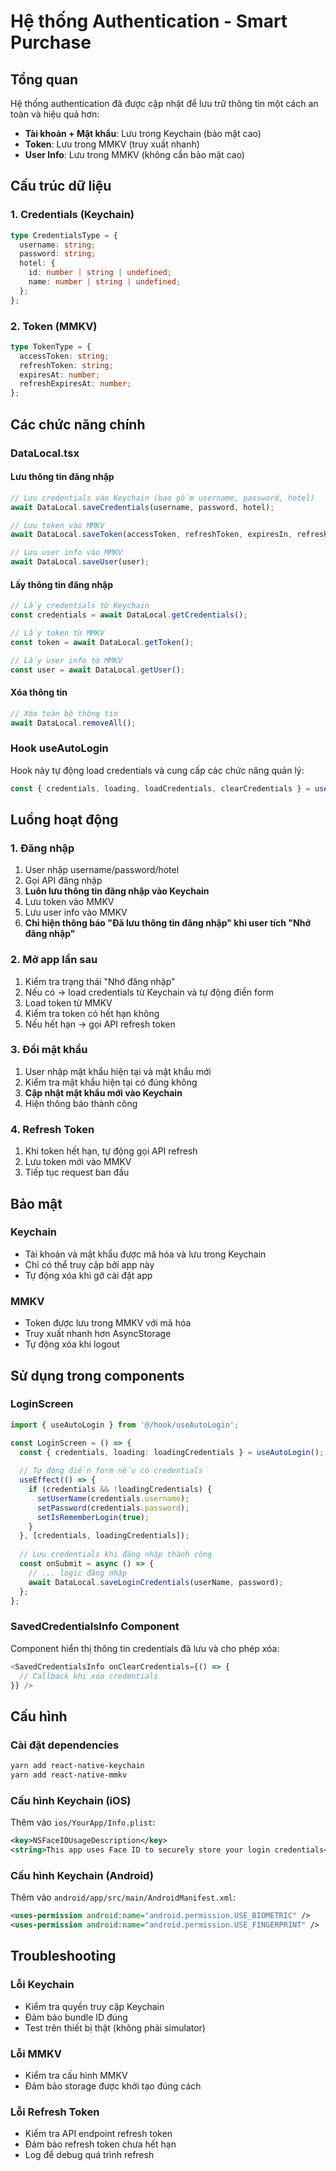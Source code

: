 # Hệ thống Authentication - Smart Purchase

## Tổng quan

Hệ thống authentication đã được cập nhật để lưu trữ thông tin một cách an toàn và hiệu quả hơn:

- **Tài khoản + Mật khẩu**: Lưu trong Keychain (bảo mật cao)
- **Token**: Lưu trong MMKV (truy xuất nhanh)
- **User Info**: Lưu trong MMKV (không cần bảo mật cao)

## Cấu trúc dữ liệu

### 1. Credentials (Keychain)
```typescript
type CredentialsType = {
  username: string;
  password: string;
  hotel: {
    id: number | string | undefined;
    name: number | string | undefined;
  };
};
```

### 2. Token (MMKV)
```typescript
type TokenType = {
  accessToken: string;
  refreshToken: string;
  expiresAt: number;
  refreshExpiresAt: number;
};
```

## Các chức năng chính

### DataLocal.tsx

#### Lưu thông tin đăng nhập
```typescript
// Lưu credentials vào Keychain (bao gồm username, password, hotel)
await DataLocal.saveCredentials(username, password, hotel);

// Lưu token vào MMKV
await DataLocal.saveToken(accessToken, refreshToken, expiresIn, refreshExpiresIn);

// Lưu user info vào MMKV
await DataLocal.saveUser(user);
```

#### Lấy thông tin đăng nhập
```typescript
// Lấy credentials từ Keychain
const credentials = await DataLocal.getCredentials();

// Lấy token từ MMKV
const token = await DataLocal.getToken();

// Lấy user info từ MMKV
const user = await DataLocal.getUser();
```

#### Xóa thông tin
```typescript
// Xóa toàn bộ thông tin
await DataLocal.removeAll();
```

### Hook useAutoLogin

Hook này tự động load credentials và cung cấp các chức năng quản lý:

```typescript
const { credentials, loading, loadCredentials, clearCredentials } = useAutoLogin();
```

## Luồng hoạt động

### 1. Đăng nhập
1. User nhập username/password/hotel
2. Gọi API đăng nhập
3. **Luôn lưu thông tin đăng nhập vào Keychain**
4. Lưu token vào MMKV
5. Lưu user info vào MMKV
6. **Chỉ hiện thông báo "Đã lưu thông tin đăng nhập" khi user tích "Nhớ đăng nhập"**

### 2. Mở app lần sau
1. Kiểm tra trạng thái "Nhớ đăng nhập"
2. Nếu có → load credentials từ Keychain và tự động điền form
3. Load token từ MMKV
4. Kiểm tra token có hết hạn không
5. Nếu hết hạn → gọi API refresh token

### 3. Đổi mật khẩu
1. User nhập mật khẩu hiện tại và mật khẩu mới
2. Kiểm tra mật khẩu hiện tại có đúng không
3. **Cập nhật mật khẩu mới vào Keychain**
4. Hiện thông báo thành công

### 4. Refresh Token
1. Khi token hết hạn, tự động gọi API refresh
2. Lưu token mới vào MMKV
3. Tiếp tục request ban đầu

## Bảo mật

### Keychain
- Tài khoản và mật khẩu được mã hóa và lưu trong Keychain
- Chỉ có thể truy cập bởi app này
- Tự động xóa khi gỡ cài đặt app

### MMKV
- Token được lưu trong MMKV với mã hóa
- Truy xuất nhanh hơn AsyncStorage
- Tự động xóa khi logout

## Sử dụng trong components

### LoginScreen
```typescript
import { useAutoLogin } from '@/hook/useAutoLogin';

const LoginScreen = () => {
  const { credentials, loading: loadingCredentials } = useAutoLogin();
  
  // Tự động điền form nếu có credentials
  useEffect(() => {
    if (credentials && !loadingCredentials) {
      setUserName(credentials.username);
      setPassword(credentials.password);
      setIsRememberLogin(true);
    }
  }, [credentials, loadingCredentials]);
  
  // Lưu credentials khi đăng nhập thành công
  const onSubmit = async () => {
    // ... logic đăng nhập
    await DataLocal.saveLoginCredentials(userName, password);
  };
};
```

### SavedCredentialsInfo Component
Component hiển thị thông tin credentials đã lưu và cho phép xóa:

```typescript
<SavedCredentialsInfo onClearCredentials={() => {
  // Callback khi xóa credentials
}} />
```

## Cấu hình

### Cài đặt dependencies
```bash
yarn add react-native-keychain
yarn add react-native-mmkv
```

### Cấu hình Keychain (iOS)
Thêm vào `ios/YourApp/Info.plist`:
```xml
<key>NSFaceIDUsageDescription</key>
<string>This app uses Face ID to securely store your login credentials</string>
```

### Cấu hình Keychain (Android)
Thêm vào `android/app/src/main/AndroidManifest.xml`:
```xml
<uses-permission android:name="android.permission.USE_BIOMETRIC" />
<uses-permission android:name="android.permission.USE_FINGERPRINT" />
```

## Troubleshooting

### Lỗi Keychain
- Kiểm tra quyền truy cập Keychain
- Đảm bảo bundle ID đúng
- Test trên thiết bị thật (không phải simulator)

### Lỗi MMKV
- Kiểm tra cấu hình MMKV
- Đảm bảo storage được khởi tạo đúng cách

### Lỗi Refresh Token
- Kiểm tra API endpoint refresh token
- Đảm bảo refresh token chưa hết hạn
- Log để debug quá trình refresh 